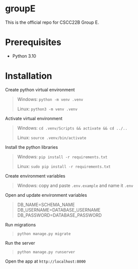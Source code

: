 # groupE
This is the official repo for CSCC22B Group E.

# Prerequisites

- Python 3.10

# Installation

Create python virtual environment

> Windows: `python -m venv .venv`
> 
> Linux: `python3 -m venv .venv`

Activate virtual environment

> Windows: `cd .venv/Scripts && activate && cd ../..`
> 
> Linux: `source .venv/bin/activate`

Install the python libraries

> Windows: `pip install -r requirements.txt`
> 
> Linux: `sudo pip install -r requirements.txt`

Create environment variables

> Windows: copy and paste `.env.example` and name it `.env`

Open and update environment variables

> DB_NAME=SCHEMA_NAME <br />
> DB_USERNAME=DATABASE_USERNAME <br />
> DB_PASSWORD=DATABASE_PASSWORD <br />

Run migrations

> `python manage.py migrate`

Run the server

> `python manage.py runserver`

Open the app at `http://localhost:8000`
